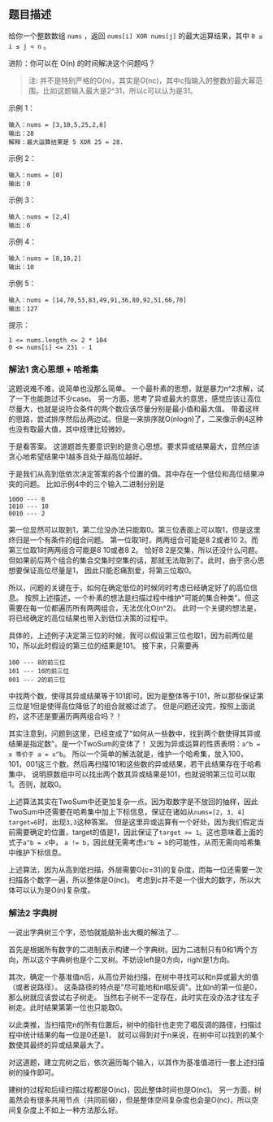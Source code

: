 ## 题目描述
给你一个整数数组 `nums` ，返回 `nums[i] XOR nums[j]` 的最大运算结果，其中 `0 ≤ i ≤ j < n` 。

进阶：你可以在 O(n) 的时间解决这个问题吗？
>注: 并不是特别严格的O(n)，其实是O(nc)，其中c指输入的整数的最大幂范围。比如这题输入最大是2^31，所以c可以认为是31。

示例 1：
```
输入：nums = [3,10,5,25,2,8]
输出：28
解释：最大运算结果是 5 XOR 25 = 28.
```
示例 2：
```
输入：nums = [0]
输出：0
```
示例 3：
```
输入：nums = [2,4]
输出：6
```
示例 4：
```
输入：nums = [8,10,2]
输出：10
```
示例 5：
```
输入：nums = [14,70,53,83,49,91,36,80,92,51,66,70]
输出：127
```

提示：
```
1 <= nums.length <= 2 * 104
0 <= nums[i] <= 231 - 1
```

### 解法1 贪心思想 + 哈希集
这题说难不难，说简单也没那么简单。
一个最朴素的思想，就是暴力n^2求解，试了一下也能跑过不少case。
另一方面，思考了异或最大的意思，感觉应该让高位尽量大，也就是说符合条件的两个数应该尽量分别是最小值和最大值。
带着这样的思路，尝试排序然后丛两边试。但是一来排序就O(nlogn)了，二来像示例4这种也没有取最大值，其中规律比较微妙。

于是看答案。
这道题首先要意识到的是贪心思想。要求异或结果最大，显然应该贪心地希望结果中1越多且处于越高位越好。

于是我们从高到低依次决定答案的各个位置的值。其中存在一个低位和高位结果冲突的问题。
比如示例4中的三个输入二进制分别是
```text
1000 --- 8
1010 --- 10
0010 --- 2
```
第一位显然可以取到1，第二位没办法只能取0。第三位表面上可以取1，但是这里终归是一个有条件的组合问题。
第一位取1时，两两组合可能是8 2或者10 2。而第三位取1时两两组合可能是8 10或者8 2。
恰好8 2是交集，所以还没什么问题。但如果前后两个组合的集合交集时空集的话，那就无法取到了。此时，由于贪心思想要保证高位尽量是1，
因此只能忍痛割爱，将第三位取0。

所以，问题的关键在于，如何在确定低位的时候同时考虑已经确定好了的高位信息。
按照上述描述，一个朴素的想法是扫描过程中维护"可能的集合种类"。但这需要在每一位都遍历所有两两组合，无法优化O(n^2)。
此时一个关键的想法是，将已经确定的高位结果也带入到低位决策的过程中。

具体的，上述例子决定第三位的时候，我可以假设第三位也取1，因为前两位是10，所以此时假设的第三位的结果是101。
接下来，只需要再
```text
100 --- 8的前三位
101 --- 10的前三位
001 --- 2的前三位
```
中找两个数，使得其异或结果等于101即可。因为是整体等于101，所以那些保证第三位是1但是使得高位降低了的组合就被过滤了。
但是问题还没完，按照上面说的，这不还是要遍历两两组合吗？！

其实注意到，问题到这里，已经变成了"如何从一些数中，找到两个数使得其异或结果是指定数"。是一个TwoSum的变体了！
又因为异或运算的性质表明：`a^b = x 等价于 a = x^b`。
所以一个简单的解法就是，维护一个哈希集，放入100，101，001这三个数。然后再扫描101和这些数的异或结果，若干此结果存在于哈希集中，
说明原数组中可以找出两个数其异或结果是101，也就说明第三位可以取1。否则，就取0。

上述算法其实在TwoSum中还更加复杂一点。因为取数字是不放回的抽样，因此TwoSum中还需要在哈希集中加上下标信息，保证在诸如从`nums=[2, 3, 4]`
`target=6`时，出现`3,3`这种答案。
但是这里异或运算有一个好处，因为我们假定当前需要确定的位置，target的值是1，因此保证了`target >= 1`。这也意味着上面的式子`a^b = x`中，
`a != b`，因此就无需考虑`x^b = b`的可能性，从而无需向哈希集中维护下标信息。

上述算法，因为从高到低扫描，外层需要O(c=31)的复杂度，而每一位还需要一次扫描各个数字一遍，所以整体是O(nc)。
考虑到c并不是一个很大的数字，所以大体可以认为是O(n)复杂度。

### 解法2 字典树
一说出字典树三个字，恐怕就能脑补出大概的解法了…

首先是根据所有数字的二进制表示构建一个字典树。因为二进制只有0和1两个方向，所以这个字典树也是个二叉树。不妨设left是0方向，right是1方向。

其次，确定一个基准值n后，从高位开始扫描，在树中寻找可以和n异或最大的值（或者说路径）。
这条路径的特点是"尽可能地和n唱反调"。比如n的第一位是0，那么树就应该尝试右子树走。
当然右子树不一定存在，此时实在没办法才往左子树走。此时结果第第一位也只能取0。

以此类推，当扫描完n的所有位置后，树中的指针也走完了唱反调的路径，扫描过程中统计结果的每一位是0还是1，
就可以得到对于n来说，在树中可以找到的某个数使其最终的异或结果最大了。

对这道题，建立完树之后，依次遍历每个输入，以其作为基准值进行一套上述扫描树的操作即可。

建树的过程和后续扫描过程都是O(nc)，因此整体时间也是O(nc)。
另一方面，树虽然会有很多共用节点（共同前缀），但是整体空间复杂度也会是O(nc)，所以空间复杂度上不如上一种方法那么好。